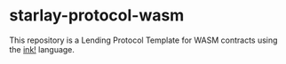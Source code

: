 # starlay-protocol-wasm

This repository is a Lending Protocol Template for WASM contracts using the [ink!](https://use.ink/) language.
